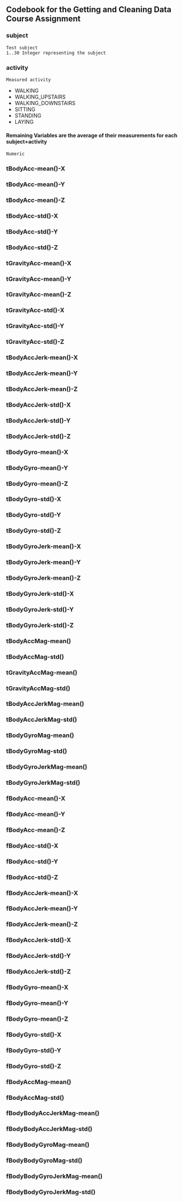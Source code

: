 ## Codebook for the Getting and Cleaning Data Course Assignment

### subject
	Test subject
    1..30 Integer representing the subject

### activity
	Measured activity
* WALKING
* WALKING_UPSTAIRS
* WALKING_DOWNSTAIRS
* SITTING
* STANDING
* LAYING

#### Remaining Variables are the average of their measurements for each subject+activity
	Numeric

### tBodyAcc-mean()-X           
### tBodyAcc-mean()-Y          
### tBodyAcc-mean()-Z           
### tBodyAcc-std()-X           
### tBodyAcc-std()-Y            
### tBodyAcc-std()-Z           
### tGravityAcc-mean()-X        
### tGravityAcc-mean()-Y       
### tGravityAcc-mean()-Z        
### tGravityAcc-std()-X        
### tGravityAcc-std()-Y         
### tGravityAcc-std()-Z        
### tBodyAccJerk-mean()-X       
### tBodyAccJerk-mean()-Y      
### tBodyAccJerk-mean()-Z       
### tBodyAccJerk-std()-X       
### tBodyAccJerk-std()-Y        
### tBodyAccJerk-std()-Z       
### tBodyGyro-mean()-X          
### tBodyGyro-mean()-Y         
### tBodyGyro-mean()-Z          
### tBodyGyro-std()-X          
### tBodyGyro-std()-Y           
### tBodyGyro-std()-Z          
### tBodyGyroJerk-mean()-X      
### tBodyGyroJerk-mean()-Y     
### tBodyGyroJerk-mean()-Z      
### tBodyGyroJerk-std()-X      
### tBodyGyroJerk-std()-Y       
### tBodyGyroJerk-std()-Z      
### tBodyAccMag-mean()          
### tBodyAccMag-std()          
### tGravityAccMag-mean()       
### tGravityAccMag-std()       
### tBodyAccJerkMag-mean()      
### tBodyAccJerkMag-std()      
### tBodyGyroMag-mean()         
### tBodyGyroMag-std()         
### tBodyGyroJerkMag-mean()     
### tBodyGyroJerkMag-std()     
### fBodyAcc-mean()-X           
### fBodyAcc-mean()-Y          
### fBodyAcc-mean()-Z           
### fBodyAcc-std()-X           
### fBodyAcc-std()-Y            
### fBodyAcc-std()-Z           
### fBodyAccJerk-mean()-X       
### fBodyAccJerk-mean()-Y      
### fBodyAccJerk-mean()-Z       
### fBodyAccJerk-std()-X       
### fBodyAccJerk-std()-Y        
### fBodyAccJerk-std()-Z       
### fBodyGyro-mean()-X          
### fBodyGyro-mean()-Y         
### fBodyGyro-mean()-Z          
### fBodyGyro-std()-X          
### fBodyGyro-std()-Y           
### fBodyGyro-std()-Z          
### fBodyAccMag-mean()          
### fBodyAccMag-std()          
### fBodyBodyAccJerkMag-mean()  
### fBodyBodyAccJerkMag-std()  
### fBodyBodyGyroMag-mean()     
### fBodyBodyGyroMag-std()     
### fBodyBodyGyroJerkMag-mean() 
### fBodyBodyGyroJerkMag-std()
